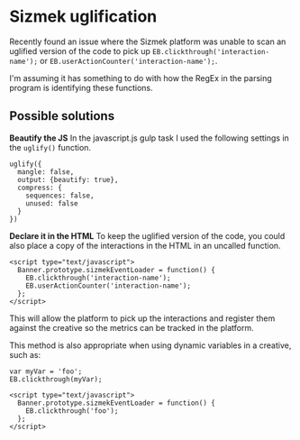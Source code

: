 # Sizmek uglification

Recently found an issue where the Sizmek platform was unable to scan an uglified version of the code to pick up `EB.clickthrough('interaction-name');` or `EB.userActionCounter('interaction-name');`.

I'm assuming it has something to do with how the RegEx in the parsing program is identifying these functions.

## Possible solutions

**Beautify the JS**
In the javascript.js gulp task I used the following settings in the `uglify()` function.
```
uglify({
  mangle: false,
  output: {beautify: true},
  compress: {
    sequences: false,
    unused: false
  }
})
```

**Declare it in the HTML**
To keep the uglified version of the code, you could also place a copy of the interactions in the HTML in an uncalled function.
```
<script type="text/javascript">
  Banner.prototype.sizmekEventLoader = function() {
    EB.clickthrough('interaction-name');
    EB.userActionCounter('interaction-name');
  };
</script>
```

This will allow the platform to pick up the interactions and register them against the creative so the metrics can be tracked in the platform.

This method is also appropriate when using dynamic variables in a creative, such as:
```
var myVar = 'foo';
EB.clickthrough(myVar);
```
```
<script type="text/javascript">
  Banner.prototype.sizmekEventLoader = function() {
    EB.clickthrough('foo');
  };
</script>
```
